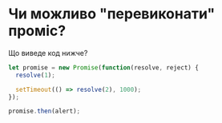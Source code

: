 
# Чи можливо "перевиконати" проміс?


Що виведе код нижче?

```js
let promise = new Promise(function(resolve, reject) {
  resolve(1);

  setTimeout(() => resolve(2), 1000);
});

promise.then(alert);
```
